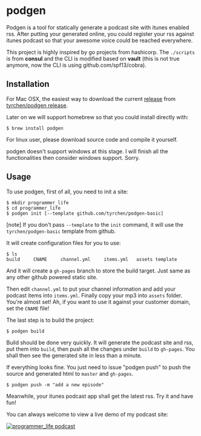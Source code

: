# podgen

Podgen is a tool for statically generate a podcast site with itunes enabled rss. After putting your generated online, you could register your rss against itunes podcast so that your awesome voice could be reached everywhere.

This project is highly inspired by go projects from hashicorp. The ``./scripts`` is from **consul** and the CLI is modified based on **vault** (this is not true anymore, now the CLI is using github.com/spf13/cobra).

## Installation

For Mac OSX, the easiest way to download the current [release](https://github.com/tyrchen/podgen/releases/download/v0.2.0/podgen) from [tyrchen/podgen release](https://github.com/tyrchen/podgen/releases).

Later on we will support homebrew so that you could install directly with:

```
$ brew install podgen
```

For linux user, please download source code and compile it yourself.

podgen doesn't support windows at this stage. I will finish all the functionalities then consider windows support. Sorry.

## Usage

To use podgen, first of all, you need to init a site:

```
$ mkdir programmer_life
$ cd programmer_life
$ podgen init [--template github.com/tyrchen/podgen-basic]
```

[note] If you don't pass ``--template`` to the ``init`` command, it will use the ``tyrchen/podgen-basic`` template from github.

It will create configuration files for you to use:

```
$ ls
build     CNAME     channel.yml     items.yml   assets template
```

And it will create a ``gh-pages`` branch to store the build target. Just same as any other github powered static site.

Then edit ``channel.yml`` to put your channel information and add your podcast items into ``items.yml``. Finally copy your mp3 into ``assets`` folder. You're almost set! Ah, if you want to use it against your customer domain, set the ``CNAME`` file!

The last step is to build the project:

```
$ podgen build
```

Build should be done very quickly. It will generate the podcast site and rss, put them into ``build``, then push all the changes under ``build`` to ``gh-pages``. You shall then see the generated site in less than a minute.

If everything looks fine. You just need to issue "podgen push" to push the source and generated html to ``master`` and ``gh-pages``.

```
$ podgen push -m "add a new episode"
```

Meanwhile, your itunes podcast app shall get the latest rss. Try it and have fun!

You can always welcome to view a live demo of my podcast site:


[![programmer_life podcast](http://podcast.tchen.me/assets/cover.jpg)](http://podcast.tchen.me)
